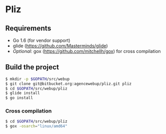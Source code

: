 # Pliz

## Requirements

- Go 1.6 (for vendor support)
- glide (https://github.com/Masterminds/glide)
- _Optional_: gox (https://github.com/mitchellh/gox) for cross compilation

## Build the project

```bash
$ mkdir -p $GOPATH/src/webup
$ git clone git@bitbucket.org:agencewebup/pliz.git pliz
$ cd $GOPATH/src/webup/pliz
$ glide install
$ go install
```

### Cross compilation

```bash
$ cd $GOPATH/src/webup/pliz
$ gox -osarch="linux/amd64"
```
